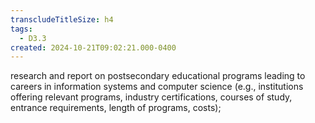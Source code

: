 ```yaml
---
transcludeTitleSize: h4
tags:
  - D3.3
created: 2024-10-21T09:02:21.000-0400
---
```

research and report on postsecondary educational programs leading to careers in information systems and computer science (e.g., institutions offering relevant programs, industry certifications, courses of study, entrance requirements, length of programs, costs);